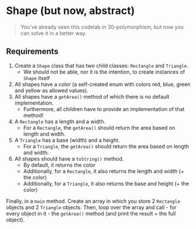 # Shape (but now, abstract)

> You've already seen this codelab in 30-polymorphism, but now you can solve it in a better way.

## Requirements

1. Create a `Shape` class that has two child classes: `Rectangle` and `Triangle`.
    - We should not be able, nor it is the intention, to create instances of `Shape` itself 
2. All shapes have a color (a self-created enum with colors red, blue, green and yellow as allowed values).
3. All shapes have a `getArea()` method of which there is no default implementation.
    - Furthermore, all children have to provide an implementation of that method!
4. A `Rectangle` has a length and a width.
    - For a `Rectangle`, the `getArea()` should return the area based on length and width.
5. A `Triangle` has a base (width) and a height.
    - For a `Triangle`, the `getArea()` should return the area based on length and width.
6. All shapes should have a `toString()` method.
    - By default, it returns the color
    - Additionally, for a `Rectangle`, it also returns the length and width (+ the color)
    - Additionally, for a `Triangle`, it also returns the base and height (+ the color)
    
Finally, in a `main` method. Create an array in which you store 2 `Rectangle` objects and 2 `Triangle` objects.
Then, loop over the array and call - for every object in it - the `getArea()` method (and print the result + the full object). 
